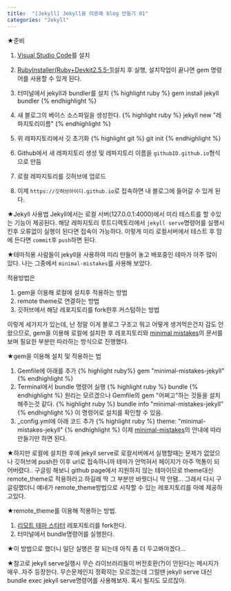 ```yaml
---
title:  "[Jekyll] Jekyll을 이용해 blog 만들기 01"
categories: "Jekyll"
---
```

★준비
1. [Visual Studio Code][visual-studio-code]를 설치

2. [RubyInstaller(Ruby+Devkit2.5.5-1)][rubyinstaller]설치 후 실행, 설치작업이 끝나면 gem 명령어를 사용할 수 있게 된다.

3. 터미널에서 jekyll과 bundler를 설치
{% highlight ruby %}
gem install jekyll bundler
{% endhighlight %}

4. 새 블로그의 베이스 소스파일을 생성한다.
{% highlight ruby %}
jekyll new "레파지토리이름"
{% endhighlight %}

5. 위 레파지토리에서 깃 초기화
{% highlight git %}
git init
{% endhighlight %}

6. Github에서 새 레파지토리 생성 및 레파지토리 이름을 `githubID.github.io`형식으로 만듬

7. 로컬 레파지토리를 깃허브에 업로드

8. 이제 `https://깃허브아이디.github.io`로 접속하면 내 블로그에 들어갈 수 있게 된다.

★Jekyll 사용법
Jekyll에서는 로컬 서버(127.0.0.1:4000)에서 미리 테스트를 할 수있는 기능이 제공된다.
해당 레파지토리 루트디렉토리에서 `jekyll serve`명령어를 실행시킨후 오류없이 실행이 된다면
접속이 가능하다. 이렇게 미리 로컬서버에서 테스트 후 맘에 든다면 `commit`후 `push`하면 된다.

★테마적용
사람들이 jekyll을 사용하여 미리 만들어 놓고 배포중인 테마가 아주 많이 있다.
나는 그중에서 `minimal-mistakes`를 사용해 보았다.

적용방법은
1. gem을 이용해 로컬에 설치후 적용하는 방법
2. remote theme로 연결하는 방법
3. 깃허브에서 해당 레포지토리를 fork한후 커스텀하는 방법

이렇게 세가지가 있는데, 난 정말 이게 블로그 구조고 뭐고 어떻게 생겨먹은건지 감도 안왔으므로, gem을 이용해 로컬에 설치한 후
레포지토리와 [minimal mistakes][minimal-mistakes]의 문서를 보며 필요한 부분만 따라하는 방식으로 진행했다.

★gem을 이용해 설치 및 적용하는 법
1. Gemfile에 아래를 추가
{% highlight ruby%}
gem "minimal-mistakes-jekyll"
{% endhighlight %}
2. Terminal에서 bundle 명령어 실행
{% highlight ruby %}
bundle
{% endhighlight %}
원리는 모르겠으나 Gemfile의 gem "어쩌고"하는 것들을 설치해주는것 같다.
{% highlight ruby %}
bundle info "minimal-mistakes-jekyll"
{% endhighlight %}
이 명령어로 설치를 확인할 수 있음.
3. _config.yml에 아래 코드 추가
{% highlight ruby %}
theme: "minimal-mistakes-jekyll"
{% endhighlight %}
이제 [minimal-mistakes][minimal-mistakes]의 안내에 따라 만들기만 하면 된다.

★하지만 로컬에 설치한 후에 jekyll serve로 로컬서버에서 실행할때는 문제가 없었으나
깃허브에 push한 이후 url로 접속하니까 테마가 안먹혀서 페이지가 아주 먹통이 되어버렸다..
구글링 해보니 github page에서 지원하지 않는 테마이므로 theme대신 remote_theme로 적용하라고 하길래
딱 그 부분만 바꿧더니 딱 안됌... 그래서 다시 구글링했더니 얘네가 remote_theme방법으로 시작할 수 있는 레포지토리를 아예 제공하고있다.

★remote_theme를 이용해 적용하는 방법.
1. [리모트 테마 스타터][remote_theme_starter] 레포지토리를 fork한다.
2. 터미널에서 bundle명령어를 실행한다.

★이 방법으로 했더니 일단 실행은 잘 되는데 아직 좀 더 두고봐야겠다...

★참고로 jekyll serve실행시 무슨 라이브러리들이 버전호환(?)이 안된다는 메시지가 매우..자주 등장한다. 무슨문제인지 정확히는 모르겠는데 그럴땐
jekyll serve 대신 bundle exec jekyll serve명령어를 사용해보자. 혹시 될지도 모르잖아.

[remote_theme_starter]: https://github.com/mmistakes/mm-github-pages-starter
[visual-studio-code]: https://code.visualstudio.com/
[rubyinstaller]: https://rubyinstaller.org/downloads/
[minimal-mistakes]: https://mmistakes.github.io/minimal-mistakes/docs/quick-start-guide/